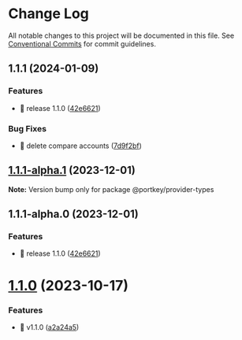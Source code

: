 # Change Log

All notable changes to this project will be documented in this file.
See [Conventional Commits](https://conventionalcommits.org) for commit guidelines.

## 1.1.1 (2024-01-09)

### Features

- 🎸 release 1.1.0 ([42e6621](https://github.com/Portkey-Wallet/portkey-providers/commit/42e662119949c2010d0ee916b8c5ddd34b0164c8))

### Bug Fixes

- 🐛 delete compare accounts ([7d9f2bf](https://github.com/Portkey-Wallet/portkey-providers/commit/7d9f2bfad502aad03be273693dafa4e88826d94f))

## [1.1.1-alpha.1](https://github.com/Portkey-Wallet/portkey-providers/compare/v1.1.1-alpha.0...v1.1.1-alpha.1) (2023-12-01)

**Note:** Version bump only for package @portkey/provider-types

## 1.1.1-alpha.0 (2023-12-01)

### Features

- 🎸 release 1.1.0 ([42e6621](https://github.com/Portkey-Wallet/portkey-providers/commit/42e662119949c2010d0ee916b8c5ddd34b0164c8))

# [1.1.0](https://github.com/Portkey-Wallet/portkey-providers/compare/v1.0.0...v1.1.0) (2023-10-17)

### Features

- 🎸 v1.1.0 ([a2a24a5](https://github.com/Portkey-Wallet/portkey-providers/commit/a2a24a5d4287b8261c787746b132c0f01e8cd034))
